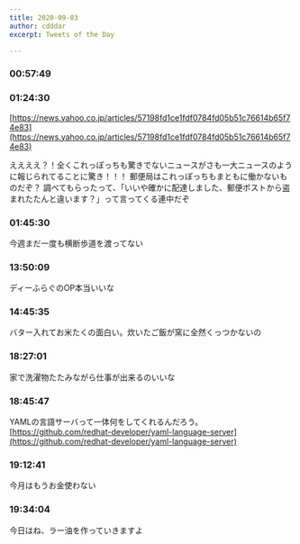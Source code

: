 ```yaml
---
title: 2020-09-03
author: cdddar
excerpt: Tweets of the Day

---
```


### 00:57:49

<script type="application/javascript" src="https://embed.nicovideo.jp/watch/sm37458477/script?w=640&h=360"></script>

### 01:24:30

[https://news.yahoo.co.jp/articles/57198fd1ce1fdf0784fd05b51c76614b65f74e83](https://news.yahoo.co.jp/articles/57198fd1ce1fdf0784fd05b51c76614b65f74e83)

ええええ？！全くこれっぽっちも驚きでないニュースがさも一大ニュースのように報じられてることに驚き！！！
郵便局はこれっぽっちもまともに働かないものだぞ？
調べてもらったって、「いいや確かに配達しました、郵便ポストから盗まれたたんと違います？」って言ってくる連中だぞ

### 01:45:30

今週まだ一度も横断歩道を渡ってない

### 13:50:09

ディーふらぐのOP本当いいな

### 14:45:35

バター入れてお米たくの面白い。炊いたご飯が窯に全然くっつかないの

### 18:27:01

家で洗濯物たたみながら仕事が出来るのいいな

### 18:45:47

YAMLの言語サーバって一体何をしてくれるんだろう。
[https://github.com/redhat-developer/yaml-language-server](https://github.com/redhat-developer/yaml-language-server)

### 19:12:41

今月はもうお金使わない

### 19:34:04

今日はね、ラー油を作っていきますよ
